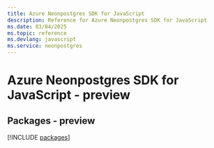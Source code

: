 ```yaml
---
title: Azure Neonpostgres SDK for JavaScript
description: Reference for Azure Neonpostgres SDK for JavaScript
ms.date: 03/04/2025
ms.topic: reference
ms.devlang: javascript
ms.service: neonpostgres
---
```

# Azure Neonpostgres SDK for JavaScript - preview
## Packages - preview
[!INCLUDE [packages](neonpostgres-index.md)]